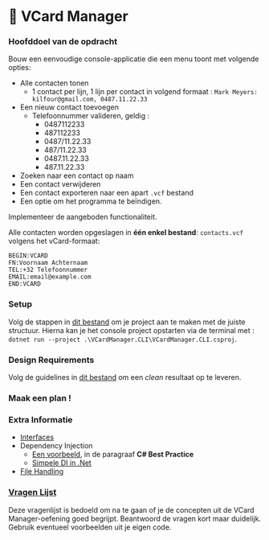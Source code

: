 # 📇 VCard Manager

### Hoofddoel van de opdracht

Bouw een eenvoudige console-applicatie die een menu toont met volgende opties:

* Alle contacten tonen
  - 1 contact per lijn, 1 lijn per contact in volgend formaat : `Mark Meyers: kilfour@gmail.com, 0487.11.22.33` 
* Een nieuw contact toevoegen
  - Telefoonnummer valideren, geldig :
    - 0487112233
    - 487112233
    - 0487/11.22.33
    - 487/11.22.33
    - 0487.11.22.33
    - 487.11.22.33
* Zoeken naar een contact op naam
* Een contact verwijderen
* Een contact exporteren naar een apart `.vcf` bestand
* Een optie om het programma te beïndigen.

Implementeer de aangeboden functionaliteit.

Alle contacten worden opgeslagen in **één enkel bestand**: `contacts.vcf` volgens het vCard-formaat:

```
BEGIN:VCARD
FN:Voornaam Achternaam
TEL:+32 Telefoonnummer
EMAIL:email@example.com
END:VCARD
```

### Setup

Volg de stappen in [dit bestand](./setup.md) om je project aan te maken met de juiste structuur.
Hierna kan je het console project opstarten via de terminal met : `dotnet run --project .\VCardManager.CLI\VCardManager.CLI.csproj`.

### Design Requirements

Volg de guidelines in [dit bestand](./design.md) om een *clean* resultaat op te leveren.

### Maak een plan !

### Extra Informatie
 - [Interfaces](../4.CSharp101/8.Classes/interfaces.md)
 - Dependency Injection
   - [Een voorbeeld](../4.CSharp101/8.Classes/composition-vs-inheritence.md), in de paragraaf **C# Best Practice**
   - [Simpele DI in .Net](./basic-di.md)
 - [File Handling](./file-handling.md)

### [Vragen Lijst](./questionaire.md)

Deze vragenlijst is bedoeld om na te gaan of je de concepten uit de VCard Manager-oefening goed begrijpt. Beantwoord de vragen kort maar duidelijk. Gebruik eventueel voorbeelden uit je eigen code.






